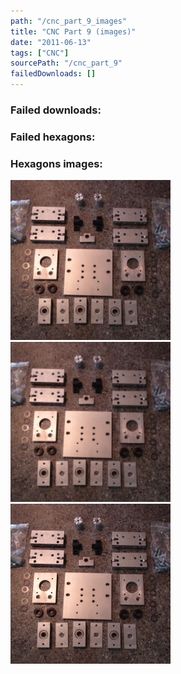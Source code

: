 ```yaml
---
path: "/cnc_part_9_images"
title: "CNC Part 9 (images)"
date: "2011-06-13"
tags: ["CNC"]
sourcePath: "/cnc_part_9"
failedDownloads: []
---
```



### Failed downloads:

### Failed hexagons:

### Hexagons images:
![dsc04098.jpeg_hexagon.jpeg](dsc04098.jpeg_hexagon.jpeg)
 ![dsc04098-300x225.jpg_hexagon.jpeg](dsc04098-300x225.jpg_hexagon.jpeg)
 ![dsc04098.jpg_hexagon.jpeg](dsc04098.jpg_hexagon.jpeg)
